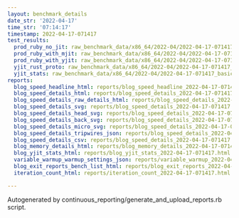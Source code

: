 ```yaml
---
layout: benchmark_details
date_str: '2022-04-17'
time_str: '07:14:17'
timestamp: 2022-04-17-071417
test_results:
  prod_ruby_no_jit: raw_benchmark_data/x86_64/2022-04/2022-04-17-071417_basic_benchmark_prod_ruby_no_jit.json
  prod_ruby_with_mjit: raw_benchmark_data/x86_64/2022-04/2022-04-17-071417_basic_benchmark_prod_ruby_with_mjit.json
  prod_ruby_with_yjit: raw_benchmark_data/x86_64/2022-04/2022-04-17-071417_basic_benchmark_prod_ruby_with_yjit.json
  yjit_rust_proto: raw_benchmark_data/x86_64/2022-04/2022-04-17-071417_basic_benchmark_yjit_rust_proto.json
  yjit_stats: raw_benchmark_data/x86_64/2022-04/2022-04-17-071417_basic_benchmark_yjit_stats.json
reports:
  blog_speed_headline_html: reports/blog_speed_headline_2022-04-17-071417.html
  blog_speed_details_html: reports/blog_speed_details_2022-04-17-071417.html
  blog_speed_details_raw_details_html: reports/blog_speed_details_2022-04-17-071417.raw_details.html
  blog_speed_details_svg: reports/blog_speed_details_2022-04-17-071417.svg
  blog_speed_details_head_svg: reports/blog_speed_details_2022-04-17-071417.head.svg
  blog_speed_details_back_svg: reports/blog_speed_details_2022-04-17-071417.back.svg
  blog_speed_details_micro_svg: reports/blog_speed_details_2022-04-17-071417.micro.svg
  blog_speed_details_tripwires_json: reports/blog_speed_details_2022-04-17-071417.tripwires.json
  blog_speed_details_csv: reports/blog_speed_details_2022-04-17-071417.csv
  blog_memory_details_html: reports/blog_memory_details_2022-04-17-071417.html
  blog_yjit_stats_html: reports/blog_yjit_stats_2022-04-17-071417.html
  variable_warmup_warmup_settings_json: reports/variable_warmup_2022-04-17-071417.warmup_settings.json
  blog_exit_reports_bench_list_html: reports/blog_exit_reports_2022-04-17-071417.bench_list.html
  iteration_count_html: reports/iteration_count_2022-04-17-071417.html

---
```

Autogenerated by continuous_reporting/generate_and_upload_reports.rb script.

